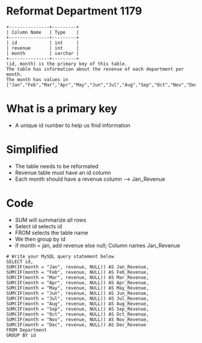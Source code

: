 # Reformat Department 1179

```
+---------------+---------+
| Column Name   | Type    |
+---------------+---------+
| id            | int     |
| revenue       | int     |
| month         | varchar |
+---------------+---------+
(id, month) is the primary key of this table.
The table has information about the revenue of each department per month.
The month has values in ["Jan","Feb","Mar","Apr","May","Jun","Jul","Aug","Sep","Oct","Nov","Dec"].
```
# What is a primary key
- A unique id number to help us find information

# Simplified
- The table needs to be reformated 
- Revenue table must have an id column
- Each month should have a revenue column --> Jan_Revenue


# Code
- SUM will summarize all rows
- Select id selects id
- FROM selects the table name
- We then group by id
- if month = jan, add revenue else null; Column names Jan_Revenue
```
# Write your MySQL query statement below
SELECT id,
SUM(IF(month = "Jan", revenue, NULL)) AS Jan_Revenue,
SUM(IF(month = "Feb", revenue, NULL)) AS Feb_Revenue,
SUM(IF(month = "Mar", revenue, NULL)) AS Mar_Revenue,
SUM(IF(month = "Apr", revenue, NULL)) AS Apr_Revenue,
SUM(IF(month = "May", revenue, NULL)) AS May_Revenue,
SUM(IF(month = "Jun", revenue, NULL)) AS Jun_Revenue,
SUM(IF(month = "Jul", revenue, NULL)) AS Jul_Revenue,
SUM(IF(month = "Aug", revenue, NULL)) AS Aug_Revenue,
SUM(IF(month = "Sep", revenue, NULL)) AS Sep_Revenue,
SUM(IF(month = "Oct", revenue, NULL)) AS Oct_Revenue,
SUM(IF(month = "Nov", revenue, NULL)) AS Nov_Revenue,
SUM(IF(month = "Dec", revenue, NULL)) AS Dec_Revenue
FROM Department
GROUP BY id
```